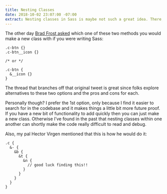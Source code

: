 ```yaml
---
title: Nesting Classes
date: 2018-10-02 23:07:00 -07:00
extract: Nesting classes in Sass is maybe not such a great idea. There, I said it!
---
```


The other day [Brad Frost asked](https://twitter.com/brad_frost/status/1046813109481091072) which one of these two methods you would make a new class with if you were writing Sass:

```
.c-btn {}
.c-btn__icon {}

/* or */

.c-btn {
  &__icon {}
}
```

The thread that branches off that original tweet is great since folks explore alternatives to these two options and the pros and cons for each.

Personally though? I prefer the 1st option, only because I find it easier to search for in the codebase and it makes things a little bit more future proof. If you have a new bit of functionality to add quickly then you can just make a new class. Otherwise I’ve found in the past that nesting classes within one another can shortly make the code really difficult to read and debug.

Also, my pal Hector Virgen mentioned that this is how he would do it:

```
.c {
  &- {
    &b {
      &t {
        &n {
          // good luck finding this!!
        }
      }
    }
  }
}
```
